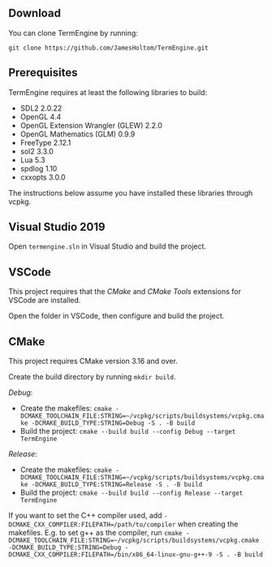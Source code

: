 ## Download

You can clone TermEngine by running:

`git clone https://github.com/JamesHoltom/TermEngine.git`

## Prerequisites

TermEngine requires at least the following libraries to build:

* SDL2 2.0.22
* OpenGL 4.4
* OpenGL Extension Wrangler (GLEW) 2.2.0
* OpenGL Mathematics (GLM) 0.9.9
* FreeType 2.12.1
* sol2 3.3.0
* Lua 5.3
* spdlog 1.10
* cxxopts 3.0.0

The instructions below assume you have installed these libraries through vcpkg.

## Visual Studio 2019

Open `termengine.sln` in Visual Studio and build the project.

## VSCode

This project requires that the _CMake_ and _CMake Tools_ extensions for VSCode are installed.

Open the folder in VSCode, then configure and build the project.

## CMake

This project requires CMake version 3.16 and over.

Create the build directory by running `mkdir build`.

_Debug_:
- Create the makefiles: `cmake -DCMAKE_TOOLCHAIN_FILE:STRING=~/vcpkg/scripts/buildsystems/vcpkg.cmake -DCMAKE_BUILD_TYPE:STRING=Debug -S . -B build`
- Build the project: `cmake --build build --config Debug --target TermEngine`

_Release_:
- Create the makefiles: `cmake -DCMAKE_TOOLCHAIN_FILE:STRING=~/vcpkg/scripts/buildsystems/vcpkg.cmake -DCMAKE_BUILD_TYPE:STRING=Release -S . -B build`
- Build the project: `cmake --build build --config Release --target TermEngine`

If you want to set the C++ compiler used, add `-DCMAKE_CXX_COMPILER:FILEPATH=/path/to/compiler` when creating the makefiles.
E.g. to set g++ as the compiler, run `cmake -DCMAKE_TOOLCHAIN_FILE:STRING=~/vcpkg/scripts/buildsystems/vcpkg.cmake -DCMAKE_BUILD_TYPE:STRING=Debug -DCMAKE_CXX_COMPILER:FILEPATH=/bin/x86_64-linux-gnu-g++-9 -S . -B build`